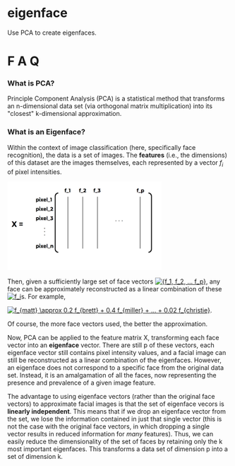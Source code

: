 # eigenface
Use PCA to create eigenfaces. 

# F A Q
### What is PCA?
Principle Component Analysis (PCA) is a statistical method that transforms an n-dimensional data set (via orthogonal matrix multiplication) into its "closest" k-dimensional approximation. 

### What is an Eigenface?
Within the context of image classification (here, specifically face recognition), the data is a set of images. The **features** (i.e., the dimensions) of this dataset are the images themselves, each represented by a vector $f_i$ of pixel intensities.

<img src="https://github.com/elisabeth-berg/eigenface/blob/master/img/matrix.png" width="350" height="200">

Then, given a sufficiently large set of face vectors <a href="http://www.codecogs.com/eqnedit.php?latex={f_1,&space;f_2,&space;...&space;f_p}" target="_blank"><img src="http://latex.codecogs.com/gif.latex?{f_1,&space;f_2,&space;...&space;f_p}" title="{f_1, f_2, ... f_p}" /></a>, 
any face can be approximately reconstructed as a linear combination of these <a href="http://www.codecogs.com/eqnedit.php?latex=f_i" target="_blank"><img src="http://latex.codecogs.com/gif.latex?f_i" title="f_i" /></a>s. For example, 

<a href="http://www.codecogs.com/eqnedit.php?latex=f_{matt}&space;\approx&space;0.2&space;f_{brett}&space;&plus;&space;0.4&space;f_{miller}&space;&plus;&space;...&space;&plus;&space;0.02&space;f_{christie}" target="_blank"><img src="http://latex.codecogs.com/gif.latex?f_{matt}&space;\approx&space;0.2&space;f_{brett}&space;&plus;&space;0.4&space;f_{miller}&space;&plus;&space;...&space;&plus;&space;0.02&space;f_{christie}" title="f_{matt} \approx 0.2 f_{brett} + 0.4 f_{miller} + ... + 0.02 f_{christie}" /></a>.

Of course, the more face vectors used, the better the approximation. 

Now, PCA can be applied to the feature matrix X, transforming each face vector into an **eigenface** vector. There are still p of these vectors, each eigenface vector still contains pixel intensity values, and a facial image can still be reconstructed as a linear combination of the eigenfaces. However, an eigenface does not correspond to a specific face from the original data set. Instead, it is an amalgamation of all the faces, now representing the presence and prevalence of a given image feature. 

The advantage to using eigenface vectors (rather than the original face vectors) to approximate facial images is that the set of eigenface vecors is **linearly independent**. This means that if we drop an eigenface vector from the set, we lose the information contained in just that single vector (this is not the case with the original face vectors, in which dropping a single vector results in reduced information for *many* features).  Thus, we can easily reduce the dimensionality of the set of faces by retaining only the k most important eigenfaces. This transforms a data set of dimension p into a set of dimension k. 
